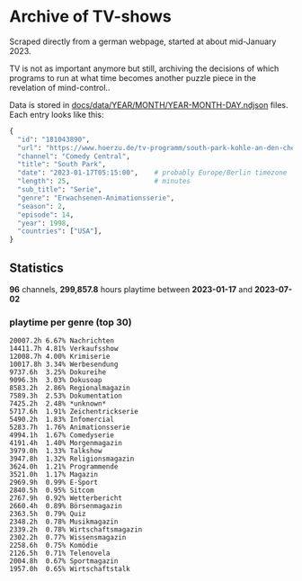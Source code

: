 # Archive of TV-shows

Scraped directly from a german webpage, started at about mid-January 2023.

TV is not as important anymore but still, archiving the decisions of which programs to run at what time
becomes another puzzle piece in the revelation of mind-control.. 

Data is stored in [docs/data/YEAR/MONTH/YEAR-MONTH-DAY.ndjson](docs/data/) files. 
Each entry looks like this:

```python
{
  "id": "181043890", 
  "url": "https://www.hoerzu.de/tv-programm/south-park-kohle-an-den-chefkoch/bid_181043890/", 
  "channel": "Comedy Central", 
  "title": "South Park", 
  "date": "2023-01-17T05:15:00",    # probably Europe/Berlin timezone 
  "length": 25,                     # minutes 
  "sub_title": "Serie", 
  "genre": "Erwachsenen-Animationsserie", 
  "season": 2, 
  "episode": 14, 
  "year": 1998, 
  "countries": ["USA"],
}
```

## Statistics

**96** channels, **299,857.8** hours playtime between **2023-01-17** and **2023-07-02**


### playtime per genre (top 30)

    20007.2h 6.67% Nachrichten
    14411.7h 4.81% Verkaufsshow
    12008.7h 4.00% Krimiserie
    10017.8h 3.34% Werbesendung
    9737.6h  3.25% Dokureihe
    9096.3h  3.03% Dokusoap
    8583.2h  2.86% Regionalmagazin
    7589.3h  2.53% Dokumentation
    7425.2h  2.48% *unknown*
    5717.6h  1.91% Zeichentrickserie
    5490.2h  1.83% Infomercial
    5283.7h  1.76% Animationsserie
    4994.1h  1.67% Comedyserie
    4191.4h  1.40% Morgenmagazin
    3979.0h  1.33% Talkshow
    3947.8h  1.32% Religionsmagazin
    3624.0h  1.21% Programmende
    3521.0h  1.17% Magazin
    2969.9h  0.99% E-Sport
    2840.5h  0.95% Sitcom
    2767.9h  0.92% Wetterbericht
    2660.4h  0.89% Börsenmagazin
    2363.5h  0.79% Quiz
    2348.2h  0.78% Musikmagazin
    2339.2h  0.78% Wirtschaftsmagazin
    2302.2h  0.77% Wissensmagazin
    2258.6h  0.75% Komödie
    2126.5h  0.71% Telenovela
    2004.8h  0.67% Sportmagazin
    1957.0h  0.65% Wirtschaftstalk
